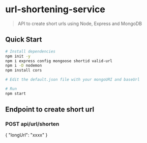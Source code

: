 # url-shortening-service

> API to create short urls using Node, Express and MongoDB

## Quick Start

```bash
# Install dependencies
npm init -y
npm i express config mongoose shortid valid-url
npm i -D nodemon 
npm install cors

# Edit the default.json file with your mongoURI and baseUrl

# Run
npm start
```

## Endpoint to create short url

### POST api/url/shorten

{ "longUrl": "xxxx" }
